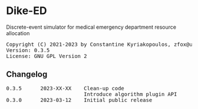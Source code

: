 # Dike-ED
Discrete-event simulator for medical emergency department resource allocation

<pre>
Copyright (C) 2021-2023 by Constantine Kyriakopoulos, zfox@users.sourceforge.net
Version: 0.3.5
License: GNU GPL Version 2
</pre>

## Changelog

<pre>
0.3.5      2023-XX-XX    Clean-up code
                         Introduce algorithm plugin API
0.3.0      2023-03-12    Initial public release
</pre>
